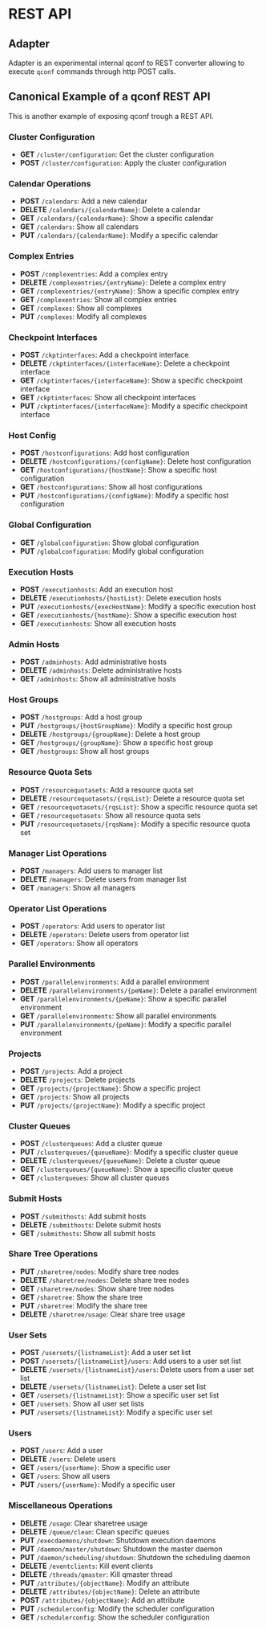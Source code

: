 # REST API

## Adapter

Adapter is an experimental internal qconf to REST converter allowing
to execute `qconf` commands through http POST calls.

## Canonical Example of a qconf REST API

This is another example of exposing qconf trough a REST API.

### Cluster Configuration

- **GET** `/cluster/configuration`: Get the cluster configuration
- **POST** `/cluster/configuration`: Apply the cluster configuration

### Calendar Operations

- **POST** `/calendars`: Add a new calendar
- **DELETE** `/calendars/{calendarName}`: Delete a calendar
- **GET** `/calendars/{calendarName}`: Show a specific calendar
- **GET** `/calendars`: Show all calendars
- **PUT** `/calendars/{calendarName}`: Modify a specific calendar

### Complex Entries

- **POST** `/complexentries`: Add a complex entry
- **DELETE** `/complexentries/{entryName}`: Delete a complex entry
- **GET** `/complexentries/{entryName}`: Show a specific complex entry
- **GET** `/complexentries`: Show all complex entries
- **GET** `/complexes`: Show all complexes
- **PUT** `/complexes`: Modify all complexes

### Checkpoint Interfaces

- **POST** `/ckptinterfaces`: Add a checkpoint interface
- **DELETE** `/ckptinterfaces/{interfaceName}`: Delete a checkpoint interface
- **GET** `/ckptinterfaces/{interfaceName}`: Show a specific checkpoint interface
- **GET** `/ckptinterfaces`: Show all checkpoint interfaces
- **PUT** `/ckptinterfaces/{interfaceName}`: Modify a specific checkpoint interface

### Host Config

- **POST** `/hostconfigurations`: Add host configuration
- **DELETE** `/hostconfigurations/{configName}`: Delete host configuration
- **GET** `/hostconfigurations/{hostName}`: Show a specific host configuration
- **GET** `/hostconfigurations`: Show all host configurations
- **PUT** `/hostconfigurations/{configName}`: Modify a specific host configuration

### Global Configuration

- **GET** `/globalconfiguration`: Show global configuration
- **PUT** `/globalconfiguration`: Modify global configuration

### Execution Hosts

- **POST** `/executionhosts`: Add an execution host
- **DELETE** `/executionhosts/{hostList}`: Delete execution hosts
- **PUT** `/executionhosts/{execHostName}`: Modify a specific execution host
- **GET** `/executionhosts/{hostName}`: Show a specific execution host
- **GET** `/executionhosts`: Show all execution hosts

### Admin Hosts

- **POST** `/adminhosts`: Add administrative hosts
- **DELETE** `/adminhosts`: Delete administrative hosts
- **GET** `/adminhosts`: Show all administrative hosts

### Host Groups

- **POST** `/hostgroups`: Add a host group
- **PUT** `/hostgroups/{hostGroupName}`: Modify a specific host group
- **DELETE** `/hostgroups/{groupName}`: Delete a host group
- **GET** `/hostgroups/{groupName}`: Show a specific host group
- **GET** `/hostgroups`: Show all host groups

### Resource Quota Sets

- **POST** `/resourcequotasets`: Add a resource quota set
- **DELETE** `/resourcequotasets/{rqsList}`: Delete a resource quota set
- **GET** `/resourcequotasets/{rqsList}`: Show a specific resource quota set
- **GET** `/resourcequotasets`: Show all resource quota sets
- **PUT** `/resourcequotasets/{rqsName}`: Modify a specific resource quota set

### Manager List Operations

- **POST** `/managers`: Add users to manager list
- **DELETE** `/managers`: Delete users from manager list
- **GET** `/managers`: Show all managers

### Operator List Operations

- **POST** `/operators`: Add users to operator list
- **DELETE** `/operators`: Delete users from operator list
- **GET** `/operators`: Show all operators

### Parallel Environments

- **POST** `/parallelenvironments`: Add a parallel environment
- **DELETE** `/parallelenvironments/{peName}`: Delete a parallel environment
- **GET** `/parallelenvironments/{peName}`: Show a specific parallel environment
- **GET** `/parallelenvironments`: Show all parallel environments
- **PUT** `/parallelenvironments/{peName}`: Modify a specific parallel environment

### Projects

- **POST** `/projects`: Add a project
- **DELETE** `/projects`: Delete projects
- **GET** `/projects/{projectName}`: Show a specific project
- **GET** `/projects`: Show all projects
- **PUT** `/projects/{projectName}`: Modify a specific project

### Cluster Queues

- **POST** `/clusterqueues`: Add a cluster queue
- **PUT** `/clusterqueues/{queueName}`: Modify a specific cluster queue
- **DELETE** `/clusterqueues/{queueName}`: Delete a cluster queue
- **GET** `/clusterqueues/{queueName}`: Show a specific cluster queue
- **GET** `/clusterqueues`: Show all cluster queues

### Submit Hosts

- **POST** `/submithosts`: Add submit hosts
- **DELETE** `/submithosts`: Delete submit hosts
- **GET** `/submithosts`: Show all submit hosts

### Share Tree Operations

- **PUT** `/sharetree/nodes`: Modify share tree nodes
- **DELETE** `/sharetree/nodes`: Delete share tree nodes
- **GET** `/sharetree/nodes`: Show share tree nodes
- **GET** `/sharetree`: Show the share tree
- **PUT** `/sharetree`: Modify the share tree
- **DELETE** `/sharetree/usage`: Clear share tree usage

### User Sets

- **POST** `/usersets/{listnameList}`: Add a user set list
- **POST** `/usersets/{listnameList}/users`: Add users to a user set list
- **DELETE** `/usersets/{listnameList}/users`: Delete users from a user set list
- **DELETE** `/usersets/{listnameList}`: Delete a user set list
- **GET** `/usersets/{listnameList}`: Show a specific user set list
- **GET** `/usersets`: Show all user set lists
- **PUT** `/usersets/{listnameList}`: Modify a specific user set

### Users

- **POST** `/users`: Add a user
- **DELETE** `/users`: Delete users
- **GET** `/users/{userName}`: Show a specific user
- **GET** `/users`: Show all users
- **PUT** `/users/{userName}`: Modify a specific user

### Miscellaneous Operations

- **DELETE** `/usage`: Clear sharetree usage
- **DELETE** `/queue/clean`: Clean specific queues
- **PUT** `/execdaemons/shutdown`: Shutdown execution daemons
- **PUT** `/daemon/master/shutdown`: Shutdown the master daemon
- **PUT** `/daemon/scheduling/shutdown`: Shutdown the scheduling daemon
- **DELETE** `/eventclients`: Kill event clients
- **DELETE** `/threads/qmaster`: Kill qmaster thread
- **PUT** `/attributes/{objectName}`: Modify an attribute
- **DELETE** `/attributes/{objectName}`: Delete an attribute
- **POST** `/attributes/{objectName}`: Add an attribute
- **PUT** `/schedulerconfig`: Modify the scheduler configuration
- **GET** `/schedulerconfig`: Show the scheduler configuration
